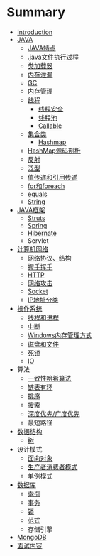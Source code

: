 # Summary

* [Introduction](README.md)
* [JAVA](chapter1.md)
  * [JAVA特点](chapter1/test.md)
  * [.java文件执行过程](chapter1/javawen-jian-zhi-xing-guo-cheng.md)
  * [类加载器](chapter1/lei-jia-zai-qi.md)
  * [内存泄漏](chapter1/nei-cun-xie-lou.md)
  * [GC](chapter1/gcyuan-li.md)
  * [内存管理](chapter1/nei-cun.md)
  * [线程](chapter1/xian-cheng.md)
    * [线程安全](chapter1/123.md)
    * [线程池](chapter1/1234.md)
    * [Callable](chapter1/callable.md)
  * [集合类](chapter1/ji-he-lei.md)
    * [Hashmap](chapter1/ji-he-lei/hashmap.md)
  * [HashMap源码剖析](chapter1/hashmapyuan-ma-pou-xi.md)
  * [反射](chapter1/fan-she.md)
  * [泛型](chapter1/fan-xing.md)
  * [值传递和引用传递](chapter1/zhi-chuan-di-he-yin-yong-chuan-di.md)
  * [for和foreach](chapter1/forhe-foreach.md)
  * [equals](chapter1/equals.md)
  * [String](chapter1/string.md)
* [JAVA框架](javakuang-jia.md)
  * [Struts](javakuang-jia/struts.md)
  * [Spring](javakuang-jia/spring.md)
  * [Hibernate](javakuang-jia/hibernate.md)
  * Servlet
* [计算机网络](javate-dian.md)
  * [网络协议、结构](javate-dian/iptcpudphttp.md)
  * [握手挥手](javate-dian/wo-shou-hui-shou.md)
  * [HTTP](javate-dian/http.md)
  * [网络攻击](javate-dian/wang-luo-gong-ji.md)
  * [Socket](javate-dian/socket.md)
  * [IP地址分类](javate-dian/ipdi-zhi-fen-lei.md)
* [操作系统](cao-zuo-xi-tong.md)
  * [线程和进程](cao-zuo-xi-tong/xian-cheng-he-jin-cheng.md)
  * [中断](cao-zuo-xi-tong/si-suo.md)
  * [Windows内存管理方式](cao-zuo-xi-tong/windowsnei-cun-guan-li-fang-shi.md)
  * [磁盘和文件](cao-zuo-xi-tong/ci-pan-he-wen-jian.md)
  * [死锁](cao-zuo-xi-tong/zhong-duan.md)
  * [IO](cao-zuo-xi-tong/io.md)
* 算法
  * [一致性哈希算法](suan-fa-yu-shu-ju-jie-gou/yi-zhi-xing-ha-xi.md)
  * [链表有环](suan-fa-yu-shu-ju-jie-gou/lian-biao-you-huan.md)
  * [排序](suan-fa-yu-shu-ju-jie-gou/pai-xu.md)
  * [搜索](suan-fa-yu-shu-ju-jie-gou/sou-suo.md)
  * [深度优先/广度优先](suan-fa-yu-shu-ju-jie-gou/shen-du-you-5148-guang-du-you-xian.md)
  * 最短路径
* [数据结构](suan-fa-yu-shu-ju-jie-gou.md)
  * [树](suan-fa-yu-shu-ju-jie-gou/shu.md)
* 设计模式
  * [面向对象](mian-xiang-dui-xiang.md)
  * [生产者消费者模式](sheng-chan-zhe-xiao-fei-zhe-mo-shi.md)
  * 单例模式
* [数据库](shu-ju-ku.md)
  * [索引](suo-yin.md)
  * [事务](shi-wu.md)
  * [锁](suo.md)
  * [范式](fan-shi.md)
  * 存储引擎
* [MongoDB](mongodb.md)
* [面试内容](mian-shi-nei-rong.md)

